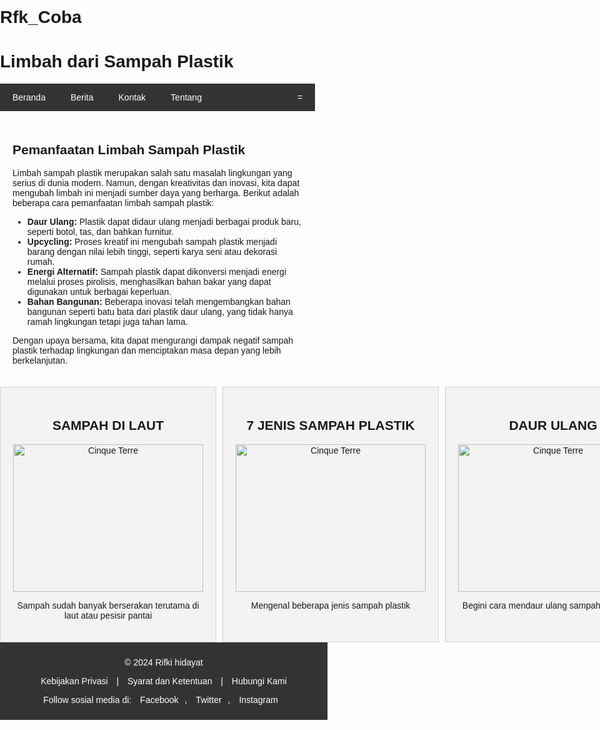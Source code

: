 # Rfk_Coba

<!DOCTYPE html>
<html lang="id">
<head>
<meta charset="UTF-8">
<meta name="viewport" content="width=device-width, initial-scale=1.0">
<title>Limbah dari Sampah Plastik</title>
<style>
  body {
            font-family: Arial, sans-serif;
            margin: 0;
            padding: 0;
        }

        .header {
            background-color: #a5a5a5;
            padding: 20px;
            text-align: center;
        }

        .container {
            display: grid;
            grid-template-columns: repeat(3, 1fr); 
            grid-gap: 10px; 
        } 
        .card {
             background-color: #f3f3f3;
             border: 1px solid #d1d1d1; 
             padding: 20px; 
             text-align: center; 
        }

        .menu {
            background-color: #333;
            overflow: hidden;
        }

        .menu a {
            float: left;
            display: block;
            color: white;
            text-align: center;
            padding: 14px 20px;
            text-decoration: none;
        }

        .menu a:hover {
            background-color: #dddddd;
            color: black;
        }

        .content {
            padding: 20px;
        }

        @media screen and (max-width: 600px) {
            .menu a {
                float: none;
                display: block;
                text-align: left;
            }

            .content {
                padding: 10px;
            }
        }

        @media screen and (max-width: 480px) {
            .header, .footer {
                padding: 10px;
            }

            .menu {
                position: relative;
            }

            .menu a {
                text-align: center;
                padding: 10px;
            }
        }

        @media screen and (max-width: 320px) {
            .menu a {
                font-size: 14px;
            }
        }

        .footer {
            background-color: #333;
            color: white;
             text-align: center;
            padding: 10px;
            position: relative;
            bottom: 0;
            width: 100%;
        }
        .footer a {
             color: #ffffff;
            text-decoration: none;
            margin: 0 10px;
        }
        .footer a:hover {
             text-decoration: underline;
        }

</style>
</head>
<body>

<div class="header">
  <h1>Limbah dari Sampah Plastik</h1>
</div>

<div class="menu">
  <a href="#home">Beranda</a>
  <a href="#news">Berita</a>
  <a href="#contact">Kontak</a>
  <a href="#about">Tentang</a>
  <a href="#open menu" style="float:right">=</a>
</div>

<div class="content">
    <h2>Pemanfaatan Limbah Sampah Plastik</h2>
    <p>Limbah sampah plastik merupakan salah satu masalah lingkungan yang serius di dunia modern. Namun, dengan kreativitas dan inovasi, kita dapat mengubah limbah ini menjadi sumber daya yang berharga. Berikut adalah beberapa cara pemanfaatan limbah sampah plastik:</p>
    <ul>
      <li><strong>Daur Ulang:</strong> Plastik dapat didaur ulang menjadi berbagai produk baru, seperti botol, tas, dan bahkan furnitur.</li>
      <li><strong>Upcycling:</strong> Proses kreatif ini mengubah sampah plastik menjadi barang dengan nilai lebih tinggi, seperti karya seni atau dekorasi rumah.</li>
      <li><strong>Energi Alternatif:</strong> Sampah plastik dapat dikonversi menjadi energi melalui proses pirolisis, menghasilkan bahan bakar yang dapat digunakan untuk berbagai keperluan.</li>
      <li><strong>Bahan Bangunan:</strong> Beberapa inovasi telah mengembangkan bahan bangunan seperti batu bata dari plastik daur ulang, yang tidak hanya ramah lingkungan tetapi juga tahan lama.</li>
    </ul>
    <p>Dengan upaya bersama, kita dapat mengurangi dampak negatif sampah plastik terhadap lingkungan dan menciptakan masa depan yang lebih berkelanjutan.</p>
  </div>

  <div class="container">
    <div class="card">
      <h2>SAMPAH DI LAUT</h2>
      <img src="https://th.bing.com/th/id/OIP.mK7nS-9VsCnqVuwwahig5AHaE6?w=301&h=180&c=7&r=0&o=5&dpr=1.3&pid=1.7" class="img-rounded" alt="Cinque Terre" width="304" height="236"> 
      <p>Sampah sudah banyak berserakan terutama di laut atau pesisir pantai </p>
    </div>
    <div class="card">
      <h2>7 JENIS SAMPAH PLASTIK</h2>
      <img src="https://th.bing.com/th/id/OIP.0igYrx7y2VeVio-YeuJrSAHaJR?w=147&h=184&c=7&r=0&o=5&dpr=1.3&pid=1.7" class="img-rounded" alt="Cinque Terre" width="304" height="236"> 
      <p>Mengenal beberapa jenis sampah plastik </p>
    </div>
    <div class="card">
      <h2>DAUR ULANG</h2>
      <img src="https://th.bing.com/th?q=Daur+Ulang+Sampah+Plastik&w=120&h=120&c=1&rs=1&qlt=90&cb=1&dpr=1.3&pid=InlineBlock&mkt=en-ID&cc=ID&setlang=id&adlt=strict&t=1&mw=247" class="img-rounded" alt="Cinque Terre" width="304" height="236">
      <p>Begini cara mendaur ulang sampah yang tepat</p>
    </div>
  </div>
  
  <footer class="footer">
    <p>&copy; 2024 Rifki hidayat</p>
    <p>
      <a href="#">Kebijakan Privasi</a> |
      <a href="#">Syarat dan Ketentuan</a> |
      <a href="#">Hubungi Kami</a>
    </p>
    <p>Follow sosial media di:
      <a href="https://www.facebook.com">Facebook</a>,
      <a href="https://www.twitter.com">Twitter</a>,
      <a href="https://www.instagram.com">Instagram</a>
    </p>
  </footer>

</body>
</html>
